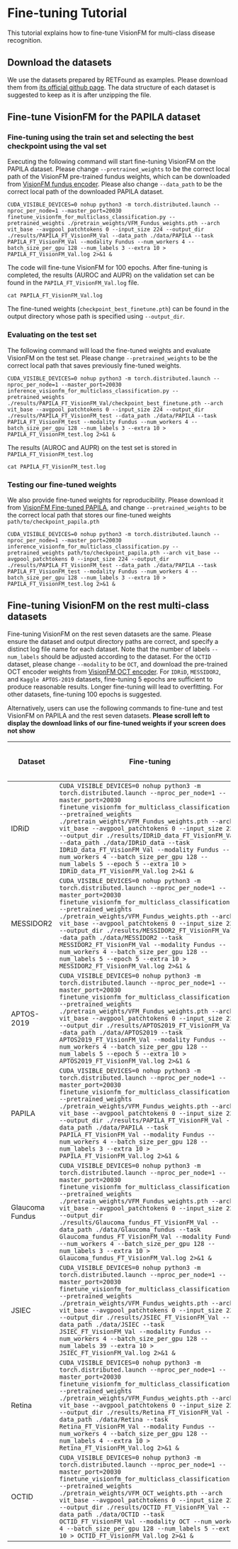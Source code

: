 # Fine-tuning Tutorial

This tutorial explains how to fine-tune VisionFM for multi-class disease recognition. 

## Download the datasets

We use the datasets prepared by RETFound as examples. Please download them from [its official github page](https://github.com/rmaphoh/RETFound_MAE/blob/main/BENCHMARK.md). The data structure of each dataset is suggested to keep as it is after unzipping the file. 

## Fine-tune VisionFM for the PAPILA dataset

### Fine-tuning using the train set and selecting the best checkpoint using the val set

Executing the following command will start fine-tuning VisionFM on the PAPILA dataset. Please change `--pretrained_weights` to be the correct local path of the VisionFM pre-trained fundus weights, which can be downloaded from [VisionFM fundus encoder](https://drive.google.com/file/d/13uWm0a02dCWyARUcrCdHZIcEgRfBmVA4/view?usp=sharing). Please also change `--data_path` to be the correct local path of the downloaded PAPILA dataset.

```shell
CUDA_VISIBLE_DEVICES=0 nohup python3 -m torch.distributed.launch --nproc_per_node=1 --master_port=20030 finetune_visionfm_for_multiclass_classification.py --pretrained_weights ./pretrain_weights/VFM_Fundus_weights.pth --arch vit_base --avgpool_patchtokens 0 --input_size 224 --output_dir ./results/PAPILA_FT_VisionFM_Val --data_path ./data/PAPILA --task PAPILA_FT_VisionFM_Val --modality Fundus --num_workers 4 --batch_size_per_gpu 128 --num_labels 3 --extra 10 > PAPILA_FT_VisionFM_Val.log 2>&1 &
```

The code will fine-tune VisionFM for 100 epochs. After fine-tuning is completed, the results (AUROC and AUPR) on the validation set can be found in the `PAPILA_FT_VisionFM_Val.log` file. 

```shell
cat PAPILA_FT_VisionFM_Val.log
```

The fine-tuned weights (`checkpoint_best_finetune.pth`) can be found in the output directory whose path is specified using `--output_dir`. 


### Evaluating on the test set

The following command will load the fine-tuned weights and evaluate VisionFM on the test set. Please change `--pretrained_weights` to be the correct local path that saves previously fine-tuned weights.

```shell
CUDA_VISIBLE_DEVICES=0 nohup python3 -m torch.distributed.launch --nproc_per_node=1 --master_port=20030 inference_visionfm_for_multiclass_classification.py --pretrained_weights ./results/PAPILA_FT_VisionFM_Val/checkpoint_best_finetune.pth --arch vit_base --avgpool_patchtokens 0 --input_size 224 --output_dir ./results/PAPILA_FT_VisionFM_test --data_path ./data/PAPILA --task PAPILA_FT_VisionFM_test --modality Fundus --num_workers 4 --batch_size_per_gpu 128 --num_labels 3 --extra 10 > PAPILA_FT_VisionFM_test.log 2>&1 &
```

The results (AUROC and AUPR) on the test set is stored in `PAPILA_FT_VisionFM_test.log`

```shell
cat PAPILA_FT_VisionFM_test.log
```

### Testing our fine-tuned weights

We also provide fine-tuned weights for reproducibility. Please download it from [VisionFM Fine-tuned PAPILA](https://drive.google.com/file/d/1eI77YhiWbgnxOR35pmqaGD70rsJawz3d/view?usp=sharing), and change `--pretrained_weights` to be the correct local path that stores our fine-tuned weights `path/to/checkpoint_papila.pth`

```shell
CUDA_VISIBLE_DEVICES=0 nohup python3 -m torch.distributed.launch --nproc_per_node=1 --master_port=20030 inference_visionfm_for_multiclass_classification.py --pretrained_weights path/to/checkpoint_papila.pth --arch vit_base --avgpool_patchtokens 0 --input_size 224 --output_dir ./results/PAPILA_FT_VisionFM_test --data_path ./data/PAPILA --task PAPILA_FT_VisionFM_test --modality Fundus --num_workers 4 --batch_size_per_gpu 128 --num_labels 3 --extra 10 > PAPILA_FT_VisionFM_test.log 2>&1 &
```

## Fine-tuning VisionFM on the rest multi-class datasets

Fine-tuning VisionFM on the rest seven datasets are the same. Please ensure the dataset and output directory paths are correct, and specify a distinct log file name for each dataset. Note that the number of labels `--num_labels` should be adjusted according to the dataset. For the `OCTID` dataset, please change `--modality` to be `OCT`, and download the pre-trained OCT encoder weights from [VisionFM OCT encoder](https://drive.google.com/file/d/1o6E-ine2QLx2pxap-c77u-SU0FjxwypA/view?usp=sharing). For `IDRiD`, `MESSIDOR2`, and `Kaggle APTOS-2019` datasets, fine-tuning 5 epochs are sufficient to produce reasonable results. Longer fine-tuning will lead to overfitting. For other datasets, fine-tuning 100 epochs is suggested.

Alternatively, users can use the following commands to fine-tune and test VisionFM on PAPILA and the rest seven datasets.
**Please scroll left to display the download links of our fine-tuned weights if your screen does not show**


| Dataset   | Fine-tuning             | Testing | Our fine-tuned weights |
|------------|-------------------------|---------------|-------------------|
| IDRiD     | ```CUDA_VISIBLE_DEVICES=0 nohup python3 -m torch.distributed.launch --nproc_per_node=1 --master_port=20030 finetune_visionfm_for_multiclass_classification.py --pretrained_weights ./pretrain_weights/VFM_Fundus_weights.pth --arch vit_base --avgpool_patchtokens 0 --input_size 224 --output_dir ./results/IDRiD_data_FT_VisionFM_Val --data_path ./data/IDRiD_data --task IDRiD_data_FT_VisionFM_Val --modality Fundus --num_workers 4 --batch_size_per_gpu 128 --num_labels 5 --epoch 5 --extra 10 > IDRiD_data_FT_VisionFM_Val.log 2>&1 &``` | ```CUDA_VISIBLE_DEVICES=0 nohup python3 -m torch.distributed.launch --nproc_per_node=1 --master_port=20030 inference_visionfm_for_multiclass_classification.py --pretrained_weights ./results/IDRiD_data_FT_VisionFM_Val/checkpoint_best_finetune.pth --arch vit_base --avgpool_patchtokens 0 --input_size 224 --output_dir ./results/IDRiD_data_FT_VisionFM_test --data_path ./data/IDRiD_data --task IDRiD_data_FT_VisionFM_test --modality Fundus --num_workers 4 --batch_size_per_gpu 128 --num_labels 5 --extra 10 > IDRiD_data_FT_VisionFM_test.log 2>&1 &``` | [Weights](https://drive.google.com/file/d/1_svIZnnnVJAJSBltutzGA_qE-tWEnLig/view?usp=sharing)  |
| MESSIDOR2 | ```CUDA_VISIBLE_DEVICES=0 nohup python3 -m torch.distributed.launch --nproc_per_node=1 --master_port=20030 finetune_visionfm_for_multiclass_classification.py --pretrained_weights ./pretrain_weights/VFM_Fundus_weights.pth --arch vit_base --avgpool_patchtokens 0 --input_size 224 --output_dir ./results/MESSIDOR2_FT_VisionFM_Val --data_path ./data/MESSIDOR2 --task MESSIDOR2_FT_VisionFM_Val --modality Fundus --num_workers 4 --batch_size_per_gpu 128 --num_labels 5 --epoch 5 --extra 10 > MESSIDOR2_FT_VisionFM_Val.log 2>&1 &``` | ```CUDA_VISIBLE_DEVICES=0 nohup python3 -m torch.distributed.launch --nproc_per_node=1 --master_port=20030 inference_visionfm_for_multiclass_classification.py --pretrained_weights ./results/MESSIDOR2_FT_VisionFM_Val/checkpoint_best_finetune.pth --arch vit_base --avgpool_patchtokens 0 --input_size 224 --output_dir ./results/MESSIDOR2_FT_VisionFM_test --data_path ./data/MESSIDOR2 --task MESSIDOR2_FT_VisionFM_test --modality Fundus --num_workers 4 --batch_size_per_gpu 128 --num_labels 5 --extra 10 > MESSIDOR2_FT_VisionFM_test.log 2>&1 &``` | [Weights](https://drive.google.com/file/d/1wo7MW5dSLLcbhmOhGvB8J1rZ-uC4f7jY/view?usp=sharing)  |
| APTOS-2019| ```CUDA_VISIBLE_DEVICES=0 nohup python3 -m torch.distributed.launch --nproc_per_node=1 --master_port=20030 finetune_visionfm_for_multiclass_classification.py --pretrained_weights ./pretrain_weights/VFM_Fundus_weights.pth --arch vit_base --avgpool_patchtokens 0 --input_size 224 --output_dir ./results/APTOS2019_FT_VisionFM_Val --data_path ./data/APTOS2019 --task APTOS2019_FT_VisionFM_Val --modality Fundus --num_workers 4 --batch_size_per_gpu 128 --num_labels 5 --epoch 5 --extra 10 > APTOS2019_FT_VisionFM_Val.log 2>&1 &``` | ```CUDA_VISIBLE_DEVICES=0 nohup python3 -m torch.distributed.launch --nproc_per_node=1 --master_port=20030 inference_visionfm_for_multiclass_classification.py --pretrained_weights ./results/APTOS2019_FT_VisionFM_Val/checkpoint_best_finetune.pth --arch vit_base --avgpool_patchtokens 0 --input_size 224 --output_dir ./results/APTOS2019_FT_VisionFM_test --data_path ./data/APTOS2019 --task APTOS2019_FT_VisionFM_test --modality Fundus --num_workers 4 --batch_size_per_gpu 128 --num_labels 5 --extra 10 > APTOS2019_FT_VisionFM_test.log 2>&1 &``` | [Weights](https://drive.google.com/file/d/1jRDJyFNaw_NoXZtROU2KTiJI458sk3S8/view?usp=sharing)   |
| PAPILA    | ```CUDA_VISIBLE_DEVICES=0 nohup python3 -m torch.distributed.launch --nproc_per_node=1 --master_port=20030 finetune_visionfm_for_multiclass_classification.py --pretrained_weights ./pretrain_weights/VFM_Fundus_weights.pth --arch vit_base --avgpool_patchtokens 0 --input_size 224 --output_dir ./results/PAPILA_FT_VisionFM_Val --data_path ./data/PAPILA --task PAPILA_FT_VisionFM_Val --modality Fundus --num_workers 4 --batch_size_per_gpu 128 --num_labels 3 --extra 10 > PAPILA_FT_VisionFM_Val.log 2>&1 &``` | ```CUDA_VISIBLE_DEVICES=0 nohup python3 -m torch.distributed.launch --nproc_per_node=1 --master_port=20030 inference_visionfm_for_multiclass_classification.py --pretrained_weights ./results/PAPILA_FT_VisionFM_Val/checkpoint_best_finetune.pth --arch vit_base --avgpool_patchtokens 0 --input_size 224 --output_dir ./results/PAPILA_FT_VisionFM_test --data_path ./data/PAPILA --task PAPILA_FT_VisionFM_test --modality Fundus --num_workers 4 --batch_size_per_gpu 128 --num_labels 3 --extra 10 > PAPILA_FT_VisionFM_test.log 2>&1 &``` | [Weights](https://drive.google.com/file/d/1eI77YhiWbgnxOR35pmqaGD70rsJawz3d/view?usp=sharing)  |
| Glaucoma Fundus | ```CUDA_VISIBLE_DEVICES=0 nohup python3 -m torch.distributed.launch --nproc_per_node=1 --master_port=20030 finetune_visionfm_for_multiclass_classification.py --pretrained_weights ./pretrain_weights/VFM_Fundus_weights.pth --arch vit_base --avgpool_patchtokens 0 --input_size 224 --output_dir ./results/Glaucoma_fundus_FT_VisionFM_Val --data_path ./data/Glaucoma_fundus --task Glaucoma_fundus_FT_VisionFM_Val --modality Fundus --num_workers 4 --batch_size_per_gpu 128 --num_labels 3 --extra 10 > Glaucoma_fundus_FT_VisionFM_Val.log 2>&1 &``` | ```CUDA_VISIBLE_DEVICES=0 nohup python3 -m torch.distributed.launch --nproc_per_node=1 --master_port=20030 inference_visionfm_for_multiclass_classification.py --pretrained_weights ./results/Glaucoma_fundus_FT_VisionFM_Val/checkpoint_best_finetune.pth --arch vit_base --avgpool_patchtokens 0 --input_size 224 --output_dir ./results/Glaucoma_fundus_FT_VisionFM_test --data_path ./data/Glaucoma_fundus --task Glaucoma_fundus_FT_VisionFM_test --modality Fundus --num_workers 4 --batch_size_per_gpu 128 --num_labels 3 --extra 10 > Glaucoma_fundus_FT_VisionFM_test.log 2>&1 &``` | [Weights](https://drive.google.com/file/d/1RYEI2cZF4mnJ9os9KZYi4-jwpgrBy20g/view?usp=sharing)  |
| JSIEC  | ```CUDA_VISIBLE_DEVICES=0 nohup python3 -m torch.distributed.launch --nproc_per_node=1 --master_port=20030 finetune_visionfm_for_multiclass_classification.py --pretrained_weights ./pretrain_weights/VFM_Fundus_weights.pth --arch vit_base --avgpool_patchtokens 0 --input_size 224 --output_dir ./results/JSIEC_FT_VisionFM_Val --data_path ./data/JSIEC --task JSIEC_FT_VisionFM_Val --modality Fundus --num_workers 4 --batch_size_per_gpu 128 --num_labels 39 --extra 10 > JSIEC_FT_VisionFM_Val.log 2>&1 &``` | ```CUDA_VISIBLE_DEVICES=0 nohup python3 -m torch.distributed.launch --nproc_per_node=1 --master_port=20030 inference_visionfm_for_multiclass_classification.py --pretrained_weights ./results/JSIEC_FT_VisionFM_Val/checkpoint_best_finetune.pth --arch vit_base --avgpool_patchtokens 0 --input_size 224 --output_dir ./results/JSIEC_FT_VisionFM_test --data_path ./data/JSIEC --task JSIEC_FT_VisionFM_test --modality Fundus --num_workers 4 --batch_size_per_gpu 128 --num_labels 39 --extra 10 > JSIEC_FT_VisionFM_test.log 2>&1 &```  | [Weights](https://drive.google.com/file/d/1I2Fy7a22BRcBahql6ML3EdCR7bLLeb4u/view?usp=sharing)  |
| Retina   | ```CUDA_VISIBLE_DEVICES=0 nohup python3 -m torch.distributed.launch --nproc_per_node=1 --master_port=20030 finetune_visionfm_for_multiclass_classification.py --pretrained_weights ./pretrain_weights/VFM_Fundus_weights.pth --arch vit_base --avgpool_patchtokens 0 --input_size 224 --output_dir ./results/Retina_FT_VisionFM_Val --data_path ./data/Retina --task Retina_FT_VisionFM_Val --modality Fundus --num_workers 4 --batch_size_per_gpu 128 --num_labels 4 --extra 10 > Retina_FT_VisionFM_Val.log 2>&1 &``` | ```CUDA_VISIBLE_DEVICES=0 nohup python3 -m torch.distributed.launch --nproc_per_node=1 --master_port=20030 inference_visionfm_for_multiclass_classification.py --pretrained_weights ./results/Retina_FT_VisionFM_Val/checkpoint_best_finetune.pth --arch vit_base --avgpool_patchtokens 0 --input_size 224 --output_dir ./results/Retina_FT_VisionFM_test --data_path ./data/Retina --task Retina_FT_VisionFM_test --modality Fundus --num_workers 4 --batch_size_per_gpu 128 --num_labels 4 --extra 10 > Retina_FT_VisionFM_test.log 2>&1 &``` | [Weights](https://drive.google.com/file/d/1oSwjhD6hwASGPNam_x7X0Wx2V9nahw6U/view?usp=sharing)  |
| OCTID        | ```CUDA_VISIBLE_DEVICES=0 nohup python3 -m torch.distributed.launch --nproc_per_node=1 --master_port=20030 finetune_visionfm_for_multiclass_classification.py --pretrained_weights ./pretrain_weights/VFM_OCT_weights.pth --arch vit_base --avgpool_patchtokens 0 --input_size 224 --output_dir ./results/OCTID_FT_VisionFM_Val --data_path ./data/OCTID --task OCTID_FT_VisionFM_Val --modality OCT --num_workers 4 --batch_size_per_gpu 128 --num_labels 5 --extra 10 > OCTID_FT_VisionFM_Val.log 2>&1 &``` | ```CUDA_VISIBLE_DEVICES=0 nohup python3 -m torch.distributed.launch --nproc_per_node=1 --master_port=20030 inference_visionfm_for_multiclass_classification.py --pretrained_weights ./results/OCTID_FT_VisionFM_Val/checkpoint_best_finetune.pth --arch vit_base --avgpool_patchtokens 0 --input_size 224 --output_dir ./results/OCTID_FT_VisionFM_test --data_path ./data/OCTID --task OCTID_FT_VisionFM_test --modality OCT --num_workers 4 --batch_size_per_gpu 128 --num_labels 5 --extra 10 > OCTID_FT_VisionFM_test.log 2>&1 &``` | [Weights](https://drive.google.com/file/d/16SZjt_DBWemDgJid_9uTCSUIYhYGHZI8/view?usp=sharing)  |



